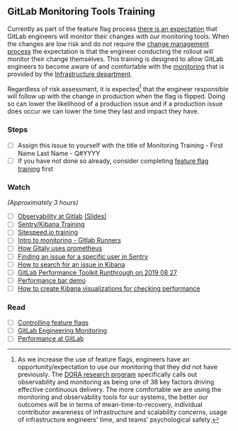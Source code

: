## GitLab Monitoring Tools Training

Currently as part of the feature flag process [there is an expectation](https://docs.gitlab.com/ee/development/feature_flags/controls.html#process) that GitLab engineers will monitor their changes with our monitoring tools. When the changes are low risk and do not require the [change management process](https://about.gitlab.com/handbook/engineering/infrastructure/change-management/#feature-flags-and-the-change-management-process) the expectation is that the engineer conducting the rollout will monitor their change themselves. This training is designed to allow GitLab engineers to become aware of and comfortable with the [monitoring](https://about.gitlab.com/handbook/engineering/monitoring/) that is provided by the [Infrastructure department](https://about.gitlab.com/handbook/engineering/infrastructure/).

Regardless of risk assessment, it is expected[^1] that the engineer responsible will follow up with the change in production when the flag is flipped. Doing so can lower the likelihood of a production issue and if a production issue does occur we can lower the time they last and impact they have.

### Steps

- [ ] Assign this issue to yourself with the title of Monitoring Training - First Name Last Name - Q#YYYY
- [ ] If you have not done so already, consider completing [feature flag training](https://gitlab.com/gitlab-com/www-gitlab-com/-/blob/f45deb099e53adafd90ff47b19803f98d0f8d6a9/.gitlab/issue_templates/feature-flag-training.md) first

### Watch
_(Approximately 3 hours)_
- [ ] [Observability at Gitlab](https://www.youtube.com/watch?v=DVNyH3zQWBo&list=PL05JrBw4t0KpQMEbnXjeQUA22SZtz7J0e) [(Slides)](https://docs.google.com/presentation/d/1F_ngvyiF1v7ibMRoWkaE65I9Z3ZxxT2LGh2RqUj90Q0)
- [ ] [Sentry/Kibana Training](https://www.youtube.com/watch?v=o02t3V3vHMs&list=PL05JrBw4t0KpQMEbnXjeQUA22SZtz7J0e)
- [ ] [Sitespeed.io training](https://www.youtube.com/watch?v=6xo01hzW-f4&list=PL05JrBw4t0KpQMEbnXjeQUA22SZtz7J0e)
- [ ] [Intro to monitoring - Gitlab Runners](https://www.youtube.com/watch?v=wEcoyC1cE5M&list=PL05JrBw4t0KpQMEbnXjeQUA22SZtz7J0e)
- [ ] [How Gitaly uses prometheus](https://www.youtube.com/watch?v=R6F674Nj3wI&list=PL05JrBw4t0KpQMEbnXjeQUA22SZtz7J0e)
- [ ] [Finding an issue for a specific user in Sentry](https://www.youtube.com/watch?v=NPmv43Rnw9A&list=PL05JrBw4t0KpQMEbnXjeQUA22SZtz7J0e)
- [ ] [How to search for an issue in Kibana](https://www.youtube.com/watch?v=fKmwH0aNUQQ&list=PL05JrBw4t0KpQMEbnXjeQUA22SZtz7J0e)
- [ ] [GitLab Performance Toolkit Runthrough on 2019 08 27](https://www.youtube.com/watch?v=HobeuFtfZac&list=PL05JrBw4t0KpQMEbnXjeQUA22SZtz7J0e)
- [ ] [Performance bar demo](https://www.youtube.com/watch?v=WSVHXmh_Guk&list=PL05JrBw4t0KpQMEbnXjeQUA22SZtz7J0e)
- [ ] [How to create Kibana visualizations for checking performance](https://www.youtube.com/watch?v=5oF2rJPAZ-M&list=PL05JrBw4t0KpQMEbnXjeQUA22SZtz7J0e)

### Read

- [ ] [Controlling feature flags](https://docs.gitlab.com/ee/development/feature_flags/controls.html)
- [ ] [GitLab Engineering Monitoring](https://about.gitlab.com/handbook/engineering/monitoring/)
- [ ] [Performance at GitLab](https://docs.gitlab.com/ee/development/performance.html)

[^1]: As we increase the use of feature flags, engineers have an opportunity/expectation to use our monitoring that they did not have previously. The [DORA research program](http://services.google.com/fh/files/misc/dora_research_program.pdf) specifically calls out observability and monitoring as being one of 38 key factors driving effective continuous delivery. The more comfortable we are using the monitoring and observability tools for our systems, the better our outcomes will be in terms of mean-time-to-recovery, individual contributor awareness of infrastructure and scalability concerns, usage of infrastructure engineers' time, and teams' psychological safety.